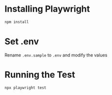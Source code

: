 
# Installing Playwright

```bash
npm install
```

# Set .env

Rename `.env.sample` to `.env` and modify the values

# Running the Test

```bash
npx playwright test
```
